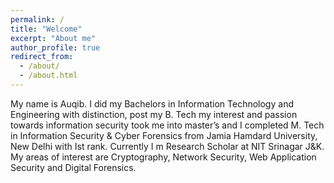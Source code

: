```yaml
---
permalink: /
title: "Welcome"
excerpt: "About me"
author_profile: true
redirect_from: 
  - /about/
  - /about.html
---
```


 My name is Auqib. I did my Bachelors in Information Technology and Engineering with distinction, post my B. Tech my interest and passion towards information security took me into master’s and I completed M. Tech in Information Security & Cyber Forensics from Jamia Hamdard University, New Delhi with Ist rank. Currently I m Research Scholar at NIT Srinagar J&K. My areas of interest are Cryptography, Network Security, Web Application Security and Digital Forensics.

